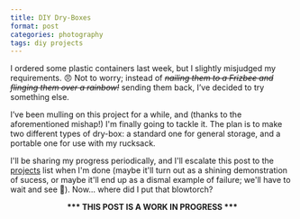 ```yaml
---
title: DIY Dry-Boxes
format: post
categories: photography
tags: diy projects
---
```


I ordered some plastic containers last week, but I slightly misjudged my requirements. 😠 Not to worry; instead of <s><i>nailing them to a Frizbee and flinging them over a rainbow!</i></s> sending them back, I’ve decided to try something else.

I’ve been mulling on this project for a while, and (thanks to the aforementioned mishap!) I'm finally going to tackle it. The plan is to make two different types of dry-box: a standard one for general storage, and a portable one for use with my rucksack.

I'll be sharing my progress periodically, and I'll escalate this post to the [projects](https://martbetz.github.io/archive.html#diy) list when I'm done (maybe it'll turn out as a shining demonstration of sucess, or maybe it'll end up as a dismal example of failure; we'll have to wait and see 😬). Now... where did I put that blowtorch?

<center>
<b>*** THIS POST IS A WORK IN PROGRESS ***</b>
</center>
